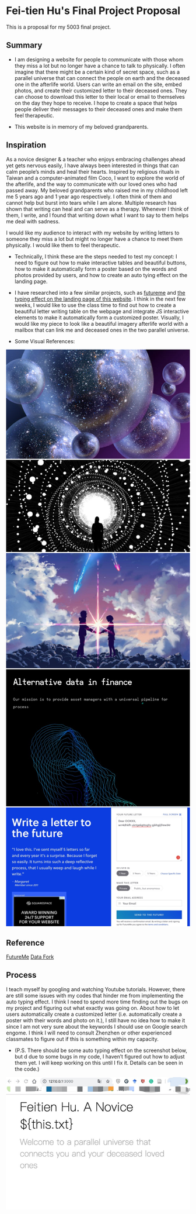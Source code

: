 # Fei-tien Hu's Final Project Proposal
This is a proposal for my 5003 final project.

## Summary  
* I am designing a website for people to communicate with those whom they miss a lot but no longer have a chance to talk to physically. I often imagine that there might be a certain kind of secret space, such as a parallel universe that can connect the people on earth and the deceased one in the afterlife world. Users can write an email on the site, embed photos, and create their customized letter to their deceased ones. They can choose to download this letter to their local or email to themselves on the day they hope to receive. I hope to create a space that helps people deliver their messages to their deceased ones and make them feel therapeutic.

* This website is in memory of my beloved grandparents.

## Inspiration

As a novice designer & a teacher who enjoys embracing challenges ahead yet gets nervous easily, I have always been interested in things that can calm people’s minds and heal their hearts. Inspired by religious rituals in Taiwan and a computer-animated film Coco, I want to explore the world of the afterlife, and the way to communicate with our loved ones who had passed away. My beloved grandparents who raised me in my childhood left me 5 years ago and 1 year ago respectively. I often think of them and cannot help but burst into tears while I am alone. Multiple research has shown that writing can heal and can serve as a therapy. Whenever I think of them, I write, and I found that writing down what I want to say to them helps me deal with sadness.

I would like my audience to interact with my website by writing letters to someone they miss a lot but might no longer have a chance to meet them physically. I would like them to feel therapeutic.

* Technically, I think these are the steps needed to test my concept: I need to figure out how to make interactive tables and beautiful buttons, how to make it automatically form a poster based on the words and photos provided by users, and how to create an auto tying effect on the landing page.

* I have researched into a few similar projects, such as [futureme](https://www.futureme.org/) and [the typing effect on the landing page of this website](http://dataf.org/en/). I think in the next few weeks, I would like to use the class time to find out how to create a beautiful letter writing table on the webpage and integrate JS interactive elements to make it automatically form a customized poster. Visually, I would like my piece to look like a beautiful imagery afterlife world with a mailbox that can link me and deceased ones in the two parallel universe.  

* Some Visual References:

![Parallel Universe](parallelUniverse.jpg)
![Parallel Universe](parallelUniverse2.jpg)
![Parallel Universe](parallelUniverse3.jpg)
![Typing Effect](typingEffect.jpeg)
![WritingLetter](Futureme.jpeg)


## Reference
[FutureMe](https://www.futureme.org/)
[Data Fork](http://dataf.org/en/)

## Process
I teach myself by googling and watching Youtube tutorials. However, there are still some issues with my codes that hinder me from implementing the auto typing effect. I think I need to spend more time finding out the bugs on my project and figuring out what exactly was going on. About how to let users automatically create a customized letter (i.e. automatically create a poster with their words and photo on it.), I still have no idea how to make it since I am not very sure about the keywords I should use on Google search engome. I think I will need to consult Zhenzhen or other experienced classmates to figure out if this is something within my capacity.
* (P.S. There should be some auto typing effect on the screenshot below, but d
due to some bugs in my code, I haven’t figured out how to adjust them yet. I will keep working on this until I fix it. Details can be seen in the code.)

![Process](initialprocess.jpeg)
